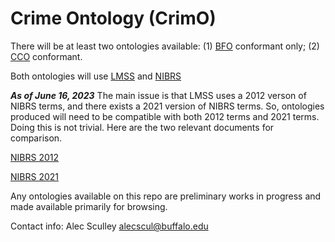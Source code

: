 # Crime Ontology (CrimO)

There will be at least two ontologies available: (1) [BFO](https://github.com/BFO-ontology/BFO-2020) conformant only; (2) [CCO](https://github.com/CommonCoreOntology/CommonCoreOntologies) conformant.

Both ontologies will use [LMSS](https://github.com/sali-legal/LMSS) and [NIBRS](https://www.fbi.gov/how-we-can-help-you/more-fbi-services-and-information/ucr/nibrs)

*__As of June 16, 2023__* The main issue is that LMSS uses a 2012 verson of NIBRS terms, and there exists a 2021 version of NIBRS terms. So, ontologies produced will need to be compatible with both 2012 terms and 2021 terms. Doing this is not trivial. Here are the two relevant documents for comparison.

[NIBRS 2012](https://ucr.fbi.gov/nibrs/2012/resources/nibrs-offense-definitions)

[NIBRS 2021](https://bjs.ojp.gov/sites/g/files/xyckuh236/files/sarble/data_common/nibrs-user-manual-2021-1041521.pdf)

Any ontologies available on this repo are preliminary works in progress and made available primarily for browsing.

Contact info: 
Alec Sculley
alecscul@buffalo.edu
